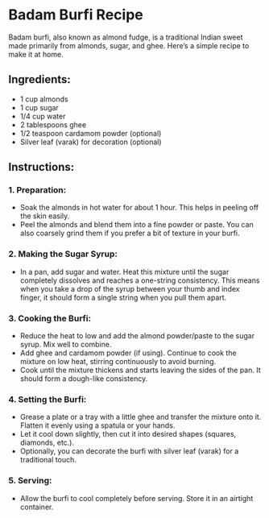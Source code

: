# Badam Burfi Recipe

Badam burfi, also known as almond fudge, is a traditional Indian sweet made primarily from almonds, sugar, and ghee. Here’s a simple recipe to make it at home.

## Ingredients:
- 1 cup almonds
- 1 cup sugar
- 1/4 cup water
- 2 tablespoons ghee
- 1/2 teaspoon cardamom powder (optional)
- Silver leaf (varak) for decoration (optional)

## Instructions:

### 1. Preparation:
- Soak the almonds in hot water for about 1 hour. This helps in peeling off the skin easily.
- Peel the almonds and blend them into a fine powder or paste. You can also coarsely grind them if you prefer a bit of texture in your burfi.

### 2. Making the Sugar Syrup:
- In a pan, add sugar and water. Heat this mixture until the sugar completely dissolves and reaches a one-string consistency. This means when you take a drop of the syrup between your thumb and index finger, it should form a single string when you pull them apart.

### 3. Cooking the Burfi:
- Reduce the heat to low and add the almond powder/paste to the sugar syrup. Mix well to combine.
- Add ghee and cardamom powder (if using). Continue to cook the mixture on low heat, stirring continuously to avoid burning.
- Cook until the mixture thickens and starts leaving the sides of the pan. It should form a dough-like consistency.

### 4. Setting the Burfi:
- Grease a plate or a tray with a little ghee and transfer the mixture onto it. Flatten it evenly using a spatula or your hands.
- Let it cool down slightly, then cut it into desired shapes (squares, diamonds, etc.).
- Optionally, you can decorate the burfi with silver leaf (varak) for a traditional touch.

### 5. Serving:
- Allow the burfi to cool completely before serving. Store it in an airtight container.
